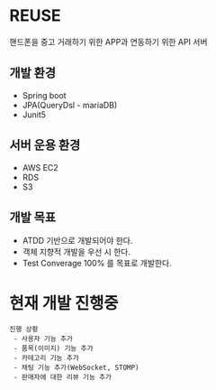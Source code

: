# REUSE
핸드폰을 중고 거래하기 위한 APP과 연동하기 위한 API 서버

## 개발 환경
 - Spring boot 
 - JPA(QueryDsl - mariaDB)
 - Junit5
 
## 서버 운용 환경
 - AWS EC2
 - RDS
 - S3
 
## 개발 목표
 - ATDD 기반으로 개발되어야 한다.
 - 객체 지향적 개발을 우선 시 한다.
 - Test Converage 100% 를 목표로 개발한다.

# 현재 개발 진행중
 ```
 진행 상황
  - 사용자 기능 추가
  - 품목(이미지) 기능 추가
  - 카테고리 기능 추가
  - 채팅 기능 추가(WebSocket, STOMP)
  - 판매자에 대한 리뷰 기능 추가
  
 ```
